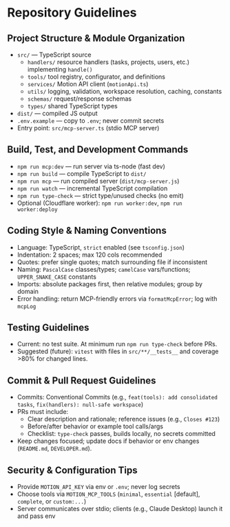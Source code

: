 # Repository Guidelines

## Project Structure & Module Organization
- `src/` — TypeScript source
  - `handlers/` resource handlers (tasks, projects, users, etc.) implementing `handle()`
  - `tools/` tool registry, configurator, and definitions
  - `services/` Motion API client (`motionApi.ts`)
  - `utils/` logging, validation, workspace resolution, caching, constants
  - `schemas/` request/response schemas
  - `types/` shared TypeScript types
- `dist/` — compiled JS output
- `.env.example` — copy to `.env`; never commit secrets
- Entry point: `src/mcp-server.ts` (stdio MCP server)

## Build, Test, and Development Commands
- `npm run mcp:dev` — run server via ts-node (fast dev)
- `npm run build` — compile TypeScript to `dist/`
- `npm run mcp` — run compiled server (`dist/mcp-server.js`)
- `npm run watch` — incremental TypeScript compilation
- `npm run type-check` — strict type/unused checks (no emit)
- Optional (Cloudflare worker): `npm run worker:dev`, `npm run worker:deploy`

## Coding Style & Naming Conventions
- Language: TypeScript, `strict` enabled (see `tsconfig.json`)
- Indentation: 2 spaces; max 120 cols recommended
- Quotes: prefer single quotes; match surrounding file if inconsistent
- Naming: `PascalCase` classes/types; `camelCase` vars/functions; `UPPER_SNAKE_CASE` constants
- Imports: absolute packages first, then relative modules; group by domain
- Error handling: return MCP-friendly errors via `formatMcpError`; log with `mcpLog`

## Testing Guidelines
- Current: no test suite. At minimum run `npm run type-check` before PRs.
- Suggested (future): `vitest` with files in `src/**/__tests__` and coverage >80% for changed lines.

## Commit & Pull Request Guidelines
- Commits: Conventional Commits (e.g., `feat(tools): add consolidated tasks`, `fix(handlers): null-safe workspace`)
- PRs must include:
  - Clear description and rationale; reference issues (e.g., `Closes #123`)
  - Before/after behavior or example tool calls/args
  - Checklist: `type-check` passes, builds locally, no secrets committed
- Keep changes focused; update docs if behavior or env changes (`README.md`, `DEVELOPER.md`).

## Security & Configuration Tips
- Provide `MOTION_API_KEY` via env or `.env`; never log secrets
- Choose tools via `MOTION_MCP_TOOLS` (`minimal`, `essential` [default], `complete`, or `custom:...`)
- Server communicates over stdio; clients (e.g., Claude Desktop) launch it and pass env
